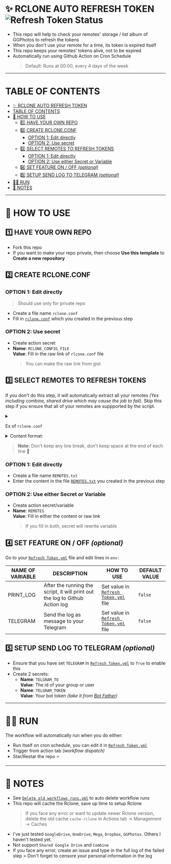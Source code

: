 # ✨ RCLONE AUTO REFRESH TOKEN ![Refresh Token Status](../../actions/workflows/Refresh_Token.yml/badge.svg?branch=main)

-   This repo will help to check your remotes' storage / list album of GGPhotos to refresh the tokens
-   When you don't use your remote for a time, its token is expired itself
-   This repo keeps your remotes' tokens alive, not to be expired
-   Automatically run using Github Action on Cron Schedule
    > Default: Runs at 00:00, every 4 days of the week

---

# TABLE OF CONTENTS

-   [✨ RCLONE AUTO REFRESH TOKEN ](#-rclone-auto-refresh-token-)
-   [TABLE OF CONTENTS](#table-of-contents)
-   [📃 HOW TO USE](#-how-to-use)
    -   [1️⃣ HAVE YOUR OWN REPO](#1️⃣-have-your-own-repo)
    -   [2️⃣ CREATE RCLONE.CONF](#2️⃣-create-rcloneconf)
        -   [OPTION 1: Edit directly](#option-1-edit-directly)
        -   [OPTION 2: Use secret](#option-2-use-secret)
    -   [3️⃣ SELECT REMOTES TO REFRESH TOKENS](#3️⃣-select-remotes-to-refresh-tokens)
        -   [OPTION 1: Edit directly](#option-1-edit-directly-1)
        -   [OPTION 2: Use either Secret or Variable](#option-2-use-either-secret-or-variable)
    -   [4️⃣ SET FEATURE ON / OFF _(optional)_](#4️⃣-set-feature-on--off-optional)
    -   [5️⃣ SETUP SEND LOG TO TELEGRAM _(optional)_](#5️⃣-setup-send-log-to-telegram-optional)
-   [🏃‍♂️ RUN](#️-run)
-   [📝 NOTES](#-notes)

---

# 📃 HOW TO USE

## 1️⃣ HAVE YOUR OWN REPO

-   Fork this repo
-   If you want to make your repo private, then choose **Use this template** to **Create a new repository**

## 2️⃣ CREATE RCLONE.CONF

### OPTION 1: Edit directly

> Should use only for private repo

-   Create a file name `rclone.conf`
-   Fill in [`rclone.conf`][rclone.conf] which you created in the previous step

### OPTION 2: Use secret

-   Create action secret
-   **Name**: `RCLONE_CONFIG_FILE`<br>**Value**: Fill in the raw link of `rlcone.conf` file
    > You can make the raw link from gist

## 3️⃣ SELECT REMOTES TO REFRESH TOKENS

If you don't do this step, it will automatically extract all your remotes _(Yes including combine, shared drive which may cause the job to fail)_. Skip this step if you ensure that all of your remotes are suppported by the script.

<Details>
<summary>

Ex of `rclone.conf`

</summary>

```rclone.conf
[Gugu drai] <-- Take note of this remote name
type = drive
scope = drive
token = {...}
...
```

</Details>

<Details>
<summary>
Content format:
</summary>

```REMOTES.txt
Gugu drai
1Drai
...
GGPhotosMain
Oops
```

</Details>

> **Note:** Don't keep any line break, don't keep space at the end of each line 🥴

### OPTION 1: Edit directly

-   Create a file name `REMOTES.txt`
-   Enter the content in the file [`REMOTES.txt`][REMOTES.txt] you created in the previous step

### OPTION 2: Use either Secret or Variable

-   Create action secret/variable
-   **Name**: `REMOTES`<br>**Value**: Fill in either the content or raw link
    > If you fill in both, secret will rewrite variable

## 4️⃣ SET FEATURE ON / OFF _(optional)_

Go to your [`Refresh Token.yml`][Refresh Token.yml] file and edit lines in `env:`

| NAME OF VARIABLE | DESCRIPTION                                                                  | HOW TO USE                                                                         | DEFAULT VALUE |
| ---------------- | ---------------------------------------------------------------------------- | ---------------------------------------------------------------------------------- | ------------- |
| PRINT_LOG        | After the running the script, it will print out the log to Github Action log | Set value in [`Refresh Token.yml`](.github/workflows/Refresh%20Token.yml#L15) file | `false`       |
| TELEGRAM         | Send the log as message to your Telegram                                     | Set value in [`Refresh Token.yml`](.github/workflows/Refresh%20Token.yml#L16) file | `false`       |

## 5️⃣ SETUP SEND LOG TO TELEGRAM _(optional)_

-   Ensure that you have set `TELEGRAM` in [`Refresh Token.yml`][Refresh Token.yml] to `True` to enable this
-   Create 2 secrets:
    -   **Name**: `TELGRAM_TO`<br>**Value**: The id of your group or user
    -   **Name**: `TELGRAM_TOKEN`<br>**Value**: Your bot token _(take it from [Bot Father](https://t.me/BotFather))_

---

# 🏃‍♂️ RUN

The workflow will automatically run when you do either:

-   Run itself on cron schedule, you can edit it in [`Refresh Token.yml`](.github/workflows/Refresh_Token.yml#L8)
-   Trigger from action tab _(workflow dispatch)_
-   Star/Restar the repo ⭐

---

# 📝 NOTES

-   See [`Delete old workflows runs.yml`](.github/workflows/Delete%20old%20workflows%20runs.yml) to auto delete workflow runs
-   This repo will cache the Rclone, save up time to setup Rclone
    > If you face any error or want to update newer Rclone version, delete the old cache `cache-rclone` in Actions tab → Management → Caches
-   I've just tested `GoogleDrive`, `OneDrive`, `Mega`, `Dropbox`, `GGPhotos`. Others I haven't tested yet.
-   Not support `Shared Google Drive` and `Combine`
-   If you face any error, create an issue and type in the full log of the failed step > Don't forget to censore your personal information in the log

<!-- Foot Notes -->

[rclone.conf]: rclone.conf
[REMOTES.txt]: REMOTES.txt
[Refresh Token.yml]: .github/workflows/Refresh_Token.yml
